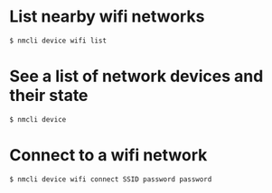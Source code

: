 # List nearby wifi networks
```shell
$ nmcli device wifi list
```

# See a list of network devices and their state
```shell
$ nmcli device
```

# Connect to a wifi network
```shell
$ nmcli device wifi connect SSID password password
```
